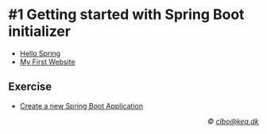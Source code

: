 # #1 Getting started with Spring Boot initializer

* [Hello Spring](https://github.com/dat17aSpring/01_hello_spring/blob/master/README.md)
* [My First Website](https://github.com/dat17aSpring/01_my_first_website)

## Exercise
* [Create a new Spring Boot Application](https://github.com/dat17aSpring/01_create_spring_application/blob/master/README.md)


_<div align="right">&copy; clbo@kea.dk</div>_
